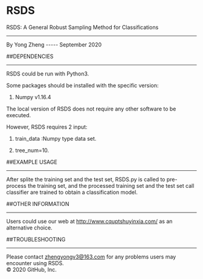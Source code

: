 # RSDS
RSDS: A General Robust Sampling Method for Classifications
*********************************************************************************************************************


By Yong Zheng ----- September 2020



##DEPENDENCIES
************

RSDS could be run with Python3. 

Some packages should be installed with the specific version:
1. Numpy v1.16.4

The local version of RSDS does not require any other software to be executed.

However, RSDS requires 2 input:

1. train_data :Numpy type data set.

2. tree_num=10.



##EXAMPLE USAGE
*************

After splite the training set and the test set, RSDS.py is called to pre-process the training set, and the processed training set and the test set call classifier are trained to obtain a classification model.



##OTHER INFORMATION
*****************

Users could use our web at http://www.cquptshuyinxia.com/ as an alternative choice.



##TROUBLESHOOTING
***************

Please contact zhengyongv3@163.com for any problems users may encounter using RSDS.  
© 2020 GitHub, Inc.
